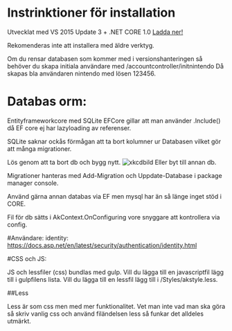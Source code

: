 # Instrinktioner för installation

Utvecklat med VS 2015 Update 3 + .NET CORE 1.0 
[Ladda ner!](https://www.microsoft.com/net/core#windows)

Rekomenderas inte att installera med äldre verktyg.

Om du rensar databasen som kommer med i versionshanteringen så behöver du skapa initiala användare med /accountcontroller/initnintendo Då skapas bla användaren nintendo med lösen 123456.

# Databas orm:
Entityframeworkcore med SQLite
EFCore gillar att man använder .Include() då EF core ej har lazyloading av referenser.

SQLite saknar ockås förmågan att ta bort kolumner ur Databasen vilket gör att många migrationer.

Lös genom att ta bort db och bygg nytt. ![xkcdbild](http://imgs.xkcd.com/comics/git.png)
Eller byt till annan db.

Migrationer hanteras med Add-Migration och Uppdate-Database i package manager console.

Använd gärna annan databas via EF men mysql har än så länge inget stöd i CORE.

Fil för db sätts i AkContext.OnConfiguring vore snyggare att kontrollera via config.

#Användare:
identity: 
https://docs.asp.net/en/latest/security/authentication/identity.html

#CSS och JS:

JS och lessfiler (css) bundlas med gulp. Vill du lägga till en javascriptfil lägg till i gulpfilens lista. Vill du lägga till en lessfil lägg till i /Styles/akstyle.less.

##Less

Less är som css men med mer funktionalitet. Vet man inte vad man ska göra så skriv vanlig css och använd filändelsen less så funkar det alldeles utmärkt.
